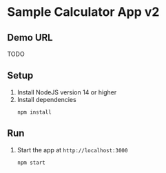 # Sample Calculator App v2

## Demo URL

TODO

## Setup

1. Install NodeJS version 14 or higher
1. Install dependencies
    ```
    npm install
    ```

## Run

1. Start the app at `http://localhost:3000`
    ```
    npm start
    ```
